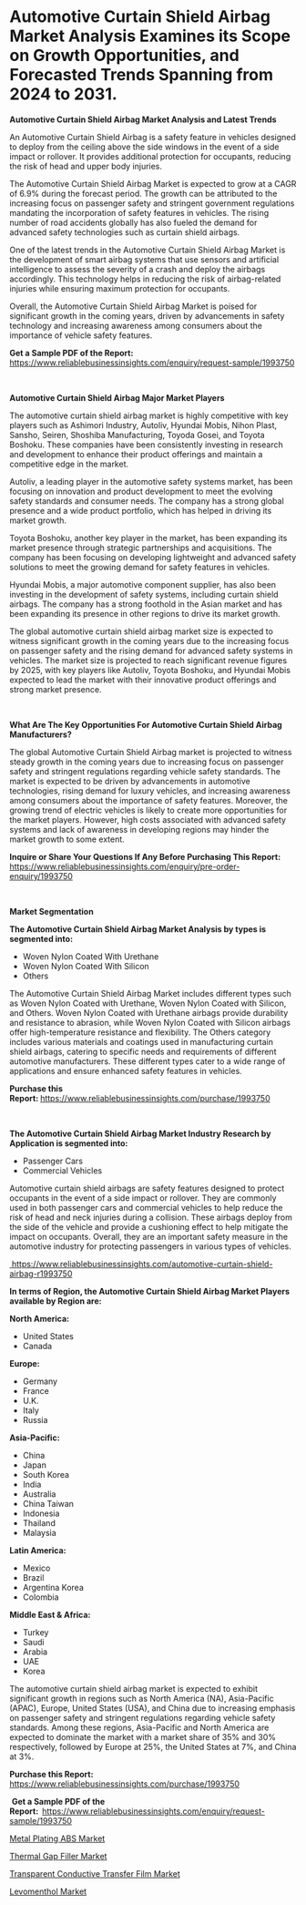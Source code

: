 <p><h1>Automotive Curtain Shield Airbag Market Analysis Examines its Scope on Growth Opportunities, and Forecasted Trends Spanning from 2024 to 2031.</h1></p><p><strong>Automotive Curtain Shield Airbag Market Analysis and Latest Trends</strong></p>
<p><p>An Automotive Curtain Shield Airbag is a safety feature in vehicles designed to deploy from the ceiling above the side windows in the event of a side impact or rollover. It provides additional protection for occupants, reducing the risk of head and upper body injuries.</p><p>The Automotive Curtain Shield Airbag Market is expected to grow at a CAGR of 6.9% during the forecast period. The growth can be attributed to the increasing focus on passenger safety and stringent government regulations mandating the incorporation of safety features in vehicles. The rising number of road accidents globally has also fueled the demand for advanced safety technologies such as curtain shield airbags.</p><p>One of the latest trends in the Automotive Curtain Shield Airbag Market is the development of smart airbag systems that use sensors and artificial intelligence to assess the severity of a crash and deploy the airbags accordingly. This technology helps in reducing the risk of airbag-related injuries while ensuring maximum protection for occupants.</p><p>Overall, the Automotive Curtain Shield Airbag Market is poised for significant growth in the coming years, driven by advancements in safety technology and increasing awareness among consumers about the importance of vehicle safety features.</p></p>
<p><strong>Get a Sample PDF of the Report:&nbsp;</strong> <a href="https://www.reliablebusinessinsights.com/enquiry/request-sample/1993750">https://www.reliablebusinessinsights.com/enquiry/request-sample/1993750</a></p>
<p>&nbsp;</p>
<p><strong>Automotive Curtain Shield Airbag Major Market Players</strong></p>
<p><p>The automotive curtain shield airbag market is highly competitive with key players such as Ashimori Industry, Autoliv, Hyundai Mobis, Nihon Plast, Sansho, Seiren, Shoshiba Manufacturing, Toyoda Gosei, and Toyota Boshoku. These companies have been consistently investing in research and development to enhance their product offerings and maintain a competitive edge in the market.</p><p>Autoliv, a leading player in the automotive safety systems market, has been focusing on innovation and product development to meet the evolving safety standards and consumer needs. The company has a strong global presence and a wide product portfolio, which has helped in driving its market growth.</p><p>Toyota Boshoku, another key player in the market, has been expanding its market presence through strategic partnerships and acquisitions. The company has been focusing on developing lightweight and advanced safety solutions to meet the growing demand for safety features in vehicles.</p><p>Hyundai Mobis, a major automotive component supplier, has also been investing in the development of safety systems, including curtain shield airbags. The company has a strong foothold in the Asian market and has been expanding its presence in other regions to drive its market growth.</p><p>The global automotive curtain shield airbag market size is expected to witness significant growth in the coming years due to the increasing focus on passenger safety and the rising demand for advanced safety systems in vehicles. The market size is projected to reach significant revenue figures by 2025, with key players like Autoliv, Toyota Boshoku, and Hyundai Mobis expected to lead the market with their innovative product offerings and strong market presence.</p></p>
<p>&nbsp;</p>
<p><strong>What Are The Key Opportunities For Automotive Curtain Shield Airbag Manufacturers?</strong></p>
<p><p>The global Automotive Curtain Shield Airbag market is projected to witness steady growth in the coming years due to increasing focus on passenger safety and stringent regulations regarding vehicle safety standards. The market is expected to be driven by advancements in automotive technologies, rising demand for luxury vehicles, and increasing awareness among consumers about the importance of safety features. Moreover, the growing trend of electric vehicles is likely to create more opportunities for the market players. However, high costs associated with advanced safety systems and lack of awareness in developing regions may hinder the market growth to some extent.</p></p>
<p><strong>Inquire or Share Your Questions If Any Before Purchasing This Report:</strong> <a href="https://www.reliablebusinessinsights.com/enquiry/pre-order-enquiry/1993750">https://www.reliablebusinessinsights.com/enquiry/pre-order-enquiry/1993750</a></p>
<p>&nbsp;</p>
<p><strong>Market Segmentation</strong></p>
<p><strong>The Automotive Curtain Shield Airbag Market Analysis by types is segmented into:</strong></p>
<p><ul><li>Woven Nylon Coated With Urethane</li><li>Woven Nylon Coated With Silicon</li><li>Others</li></ul></p>
<p><p>The Automotive Curtain Shield Airbag Market includes different types such as Woven Nylon Coated with Urethane, Woven Nylon Coated with Silicon, and Others. Woven Nylon Coated with Urethane airbags provide durability and resistance to abrasion, while Woven Nylon Coated with Silicon airbags offer high-temperature resistance and flexibility. The Others category includes various materials and coatings used in manufacturing curtain shield airbags, catering to specific needs and requirements of different automotive manufacturers. These different types cater to a wide range of applications and ensure enhanced safety features in vehicles.</p></p>
<p><strong>Purchase this Report:&nbsp;</strong><a href="https://www.reliablebusinessinsights.com/purchase/1993750">https://www.reliablebusinessinsights.com/purchase/1993750</a></p>
<p>&nbsp;</p>
<p><strong>The Automotive Curtain Shield Airbag Market Industry Research by Application is segmented into:</strong></p>
<p><ul><li>Passenger Cars</li><li>Commercial Vehicles</li></ul></p>
<p><p>Automotive curtain shield airbags are safety features designed to protect occupants in the event of a side impact or rollover. They are commonly used in both passenger cars and commercial vehicles to help reduce the risk of head and neck injuries during a collision. These airbags deploy from the side of the vehicle and provide a cushioning effect to help mitigate the impact on occupants. Overall, they are an important safety measure in the automotive industry for protecting passengers in various types of vehicles.</p></p>
<p><a href="https://www.reliablebusinessinsights.com/automotive-curtain-shield-airbag-r1993750">&nbsp;https://www.reliablebusinessinsights.com/automotive-curtain-shield-airbag-r1993750</a></p>
<p><strong>In terms of Region, the Automotive Curtain Shield Airbag Market Players available by Region are:</strong></p>
<p>
    <p> <strong> North America: </strong>
        <ul>
            <li>United States</li>
            <li>Canada</li>
        </ul>
        </p> 
    <p> <strong> Europe: </strong>
        <ul>
            <li>Germany</li>
            <li>France</li>
            <li>U.K.</li>
            <li>Italy</li>
            <li>Russia</li>
        </ul>
        </p> 
    <p> <strong> Asia-Pacific: </strong>
        <ul>
            <li>China</li>
            <li>Japan</li>
            <li>South Korea</li>
            <li>India</li>
            <li>Australia</li>
            <li>China Taiwan</li>
            <li>Indonesia</li>
            <li>Thailand</li>
            <li>Malaysia</li>
        </ul>
        </p> 
    <p> <strong> Latin America: </strong>
        <ul>
            <li>Mexico</li>
            <li>Brazil</li>
            <li>Argentina Korea</li>
            <li>Colombia</li>
        </ul>
        </p> 
    <p> <strong> Middle East & Africa: </strong>
        <ul>
            <li>Turkey</li>
            <li>Saudi</li>
            <li>Arabia</li>
            <li>UAE</li>
            <li>Korea</li>
        </ul>
    </p>
    </p>
<p><p>The automotive curtain shield airbag market is expected to exhibit significant growth in regions such as North America (NA), Asia-Pacific (APAC), Europe, United States (USA), and China due to increasing emphasis on passenger safety and stringent regulations regarding vehicle safety standards. Among these regions, Asia-Pacific and North America are expected to dominate the market with a market share of 35% and 30% respectively, followed by Europe at 25%, the United States at 7%, and China at 3%.</p></p>
<p><strong>Purchase this Report: </strong><a href="https://www.reliablebusinessinsights.com/purchase/1993750">https://www.reliablebusinessinsights.com/purchase/1993750</a></p>
<p>&nbsp;<strong>Get a Sample PDF of the Report:&nbsp;&nbsp;</strong><a href="https://www.reliablebusinessinsights.com/enquiry/request-sample/1993750">https://www.reliablebusinessinsights.com/enquiry/request-sample/1993750</a></p>
<p><strong></strong></p>
<p><p><a href="https://github.com/haleemasakdiya1/Market-Research-Report-List-1/blob/main/metal-plating-abs-market.md">Metal Plating ABS Market</a></p><p><a href="https://medium.com/@danibram100_64069/thermal-gap-filler-market-growth-outlook-from-2024-to-2031-and-it-is-projecting-at-4-1-137b684fdc5b">Thermal Gap Filler Market</a></p><p><a href="https://github.com/yazulaeha/Market-Research-Report-List-1/blob/main/transparent-conductive-transfer-film-market.md">Transparent Conductive Transfer Film Market</a></p><p><a href="https://medium.com/@jackiegrady1910/levomenthol-market-global-market-share-and-ranking-overall-sales-and-demand-forecast-2024-2031-97a66ac21d17">Levomenthol Market</a></p></p>